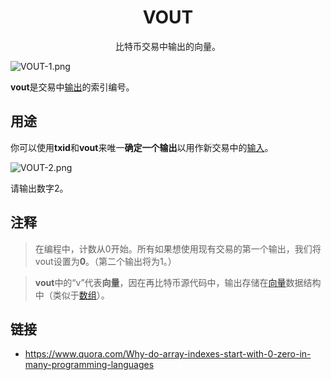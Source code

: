 # <center>VOUT</center>
<center>比特币交易中输出的向量。</center>

![VOUT-1.png](img/VOUT-1.png)

**vout**是交易中[输出](../../Transaction/Transaction%20Data/output/output.md)的索引编号。

## 用途

你可以使用**txid**和**vout**来唯一**确定一个输出**以用作新交易中的[输入](../../Transaction/Transaction%20Data/Input/input.md)。

![VOUT-2.png](img/VOUT-2%20(1).png)

请输出数字2。

## 注释
>在编程中，计数从0开始。所有如果想使用现有交易的第一个输出，我们将vout设置为**0**。（第二个输出将为1。）

>**vout**中的“v”代表**向量**，因在再比特币源代码中，输出存储在[向量](http://www.cplusplus.com/reference/vector/vector/)数据结构中（类似于[数组](https://www.go4expert.com/articles/array-vector-stack-data-structures-t27921/)）。

## 链接

* https://www.quora.com/Why-do-array-indexes-start-with-0-zero-in-many-programming-languages
